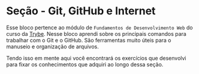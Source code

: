 # Seção - Git, GitHub e Internet

Esse bloco pertence ao módulo de `Fundamentos de Desenvolvimento Web` do curso da [Trybe](https://www.betrybe.com/). Nesse bloco aprendi sobre os principais comandos para trabalhar com o Git e o GitHub. São ferramentas muito úteis para o manuseio e organização de arquivos.

Tendo isso em mente aqui você encontrará os exercícios que desenvolvi para fixar os conhecimentos que adquiri ao longo dessa seção.
